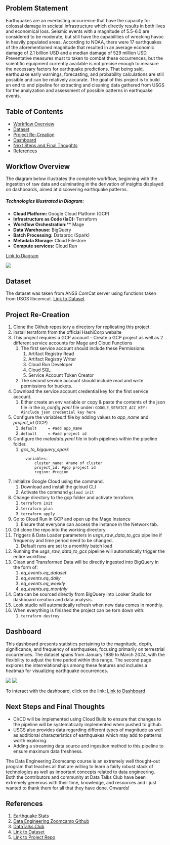 ## Problem Statement

Earthquakes are an everlasting occurrence that have the capacity for colossal damage in societal infrastructure which directly results in both lives and economical loss. Seismic events with a magnitude of 5.5-6.0 are considered to be moderate, but still have the capabilities of wrecking havoc in heavily populated areas. According to NOAA, there were 17 earthquakes of the aforementioned magnitude that resulted in an average economic damage of 2.1 billion USD and a median damage of 529 million USD. Preventative measures must to taken to combat these occurrences, but the scientific equipment currently available is not precise enough to measure the necessary factors for earthquake predictions. That being said, earthquake early warnings, forecasting, and probability calculations are still possible and can be relatively accurate. The goal of this project is to build an end to end pipeline for extracting and cleaning data gathered from USGS for the analyzation and assessment of possible patterns in earthquake events.

## Table of Contents

- [Workflow Overview](#Workflow-Overview)
- [Dataset](#Dataset)
- [Project Re-Creation](#Project-Re-Creation)
- [Dashboard](#Dashboard)
- [Next Steps and Final Thoughts](#Next-Steps-and-Final-Thoughts)
- [References](#References)
## Workflow Overview

The diagram below illustrates the complete workflow, beginning with the ingestion of raw data and culminating in the derivation of insights displayed on dashboards, aimed at discovering earthquake patterns.
##### Technologies illustrated in Diagram:

- **Cloud Platform:** Google Cloud Platform (GCP)
- **Infrastructure as Code (IaC):** Terraform
- **Workflow Orchestration:**** Mage
- **Data Warehouse:** BigQuery
- **Batch Processing:** Dataproc (Spark)
- **Metadata Storage:** Cloud Filestore
- **Compute services:** Cloud Run 

[Link to Diagram](https://googlecloudcheatsheet.withgoogle.com/architecture?link=ujDpHYjxeUBrVfdwUzWHRihFDPRHBMuEWmaNvhHLITWJcJKzJsRPeJbpTqWPUlWA)

![](images/20240424142712.png?raw=true)
## Dataset

The dataset was taken from ANSS ComCat server using functions taken from USGS libcomcat. 
[Link to Dataset](https://code.usgs.gov/ghsc/esi/libcomcat-python)
## Project Re-Creation

1. Clone the Github repository a directory for replicating this project.
2. Install terraform from the official HashiCorp website
3. This project requires a GCP account - Create a GCP project as well as 2 different service accounts for Mage and Cloud Functions
	1. The first service account should include these Permissions:
		1. Artifact Registry Read
		2. Artifact Registry Writer
		3. Cloud Run Developer
		4. Cloud SQL
		5. Service Account Token Creator 
	2. The second service account should include read and write permissions for buckets.
5. Download the service account credential key for the first service account. 
	1. Either create an env variable or copy & paste the contents of the json file in the *io_config.yaml* file under: 
	  ```GOOGLE_SERVICE_ACC_KEY: #include json credential key here```
6. Configure the variables.tf file by adding values to *app_name* and *project_id* (GCP)
	1. ```default     = #add app_name```
	2. ```default     = #add project id```
7. Configure the *metadata.yaml* file in both pipelines within the pipeline folder.
	1. *gcs_to_bigquery_spark*
		```
	      variables:
			  cluster_name: #name of cluster
			  project_id: #gcp project id
			  region: #region
		```
1. Initialize Google Cloud using the command.
	1. Download and install the gcloud CLI
	2. Activate the command ```gcloud init```
2. Change directory to the gcp folder and activate terraform.
	1. ```terraform init```
	2. ```terraform plan```
	3. ```terraform apply```
3. Go to Cloud Run in GCP and open up the Mage Instance
	1. Ensure that everyone can access the instance in the Network tab.
4. Git clone the repo into the working directory
5. Triggers & Data Loader parameters in *usgs_raw_data_to_gcs* pipeline if frequency and time period need to be changed.
	1. Default runs are set to a monthly batch load
6. Running the *usgs_raw_data_to_gcs* pipeline will automatically trigger the entire workflow.
7. Clean and Transformed Data will be directly ingested into BigQuery in the form of:
	1. *eq_events.eq_dataset*
	2. *eq_events.eq_daily*
	3. *eq_events.eq_weekly*
	4. *eq_events.eq_monthly*
8. Data can be sourced directly from BigQuery into Looker Studio for dashboard creation and data analysis. 
9. Look studio will automatically refresh when new data comes in monthly. 
10. When everything is finished the project can be torn down with:
	1.  ```terraform destroy```
## Dashboard

This dashboard presents statistics pertaining to the magnitude, depth, significance, and frequency of earthquakes, focusing primarily on terrestrial occurrences. The dataset spans from January 1989 to March 2024, with the flexibility to adjust the time period within this range. The second page explores the interrelationships among these features and includes a heatmap for visualizing earthquake occurrences.

![](images/20240424021600.png?raw=true)
![](images/20240424021629.png?raw=true)

To interact with the dashboard, click on the link:
[Link to Dashboard](https://lookerstudio.google.com/s/hCM172ps3Mw)
## Next Steps and Final Thoughts

- CI/CD will be implemented using Cloud Build to ensure that changes to the pipeline will be systematically implemented when pushed to github.
- USGS also provides data regarding different types of magnitude as well as additional characteristics of earthquakes which may add to patterns worth exploring.
- Adding a streaming data source and ingestion method to this pipeline to ensure maximum data freshness. 

The Data Engineering Zoomcamp course is an extremely well thought-out program that teaches all that are willing to learn a fairly robust stack of technologies as well as important concepts related to data engineering. Both the contributors and community at Data Talks Club have been extremely generous with their time, knowledge, and resources and I just wanted to thank them for all that they have done. Onwards!

## References

1. [Earthquake Stats](https://www.kansascityfed.org/oklahomacity/oklahoma-economist/2016q1-economic-damage-large-earthquakes/#:~:text=The%20average%20economic%20damage%20was,fell%20into%20three%20general%20groupings)
2. [Data Engineering Zoomcamp Github](https://github.com/DataTalksClub/data-engineering-zoomcamp)
3. [DataTalks.Club](https://datatalks.club/)
4. [Link to Dataset](https://code.usgs.gov/ghsc/esi/libcomcat-python)
5. [Link to Project Repo](https://github.com/hguber/de-eq-asmnt-2024)
